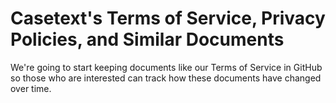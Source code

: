 # Casetext's Terms of Service, Privacy Policies, and Similar Documents
We're going to start keeping documents like our Terms of Service in GitHub so those who are interested can track how these documents have changed over time. 
